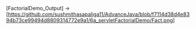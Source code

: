 [FactorialDemo_Output] -> [https://github.com/sushmithasapaliga11/AdvanceJava/blob/f7114d38d4e8394b73ce99494d8809314772e9a1/6a_servletFactorialDemo/Fact.png]
